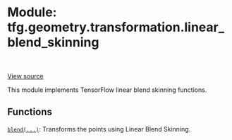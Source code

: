 <div itemscope itemtype="http://developers.google.com/ReferenceObject">
<meta itemprop="name" content="tfg.geometry.transformation.linear_blend_skinning" />
<meta itemprop="path" content="Stable" />
</div>

# Module: tfg.geometry.transformation.linear_blend_skinning

<!-- Insert buttons and diff -->

<table class="tfo-notebook-buttons tfo-api" align="left">
</table>

<a target="_blank" href="https://github.com/tensorflow/graphics/blob/master/tensorflow_graphics/geometry/transformation/linear_blend_skinning.py">View source</a>



This module implements TensorFlow linear blend skinning functions.



## Functions

[`blend(...)`](../../../tfg/geometry/transformation/linear_blend_skinning/blend.md): Transforms the points using Linear Blend Skinning.

